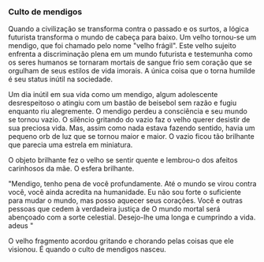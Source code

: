 ### Culto de mendigos

Quando a civilização se transforma contra o passado e os surtos, a lógica futurista transforma o mundo de cabeça para baixo. Um velho tornou-se um mendigo, que foi chamado pelo nome "velho frágil". Este velho sujeito enfrenta a discriminação plena em um mundo futurista e testemunha como os seres humanos se tornaram mortais de sangue frio sem coração que se orgulham de seus estilos de vida imorais. A única coisa que o torna humilde é seu status inútil na sociedade.

Um dia inútil em sua vida como um mendigo, algum adolescente desrespeitoso o atingiu com um bastão de beisebol sem razão e fugiu enquanto riu alegremente. O mendigo perdeu a consciência e seu mundo se tornou vazio. O silêncio gritando do vazio faz o velho querer desistir de sua preciosa vida. Mas, assim como nada estava fazendo sentido, havia um pequeno orb de luz que se tornou maior e maior. O vazio ficou tão brilhante que parecia uma estrela em miniatura.

O objeto brilhante fez o velho se sentir quente e lembrou-o dos afeitos carinhosos da mãe. O esfera brilhante.

"Mendigo, tenho pena de você profundamente. Até o mundo se virou contra você, você ainda acredita na humanidade. Eu não sou forte o suficiente para mudar o mundo, mas posso aquecer seus corações. Você e outras pessoas que cedem à verdadeira justiça de O mundo mortal será abençoado com a sorte celestial. Desejo-lhe uma longa e cumprindo a vida. adeus "

O velho fragmento acordou gritando e chorando pelas coisas que ele visionou. É quando o culto de mendigos nasceu.